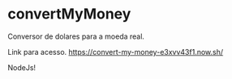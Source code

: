 # convertMyMoney
Conversor de dolares para a moeda real. 

Link para acesso.
https://convert-my-money-e3xvv43f1.now.sh/

NodeJs! 


